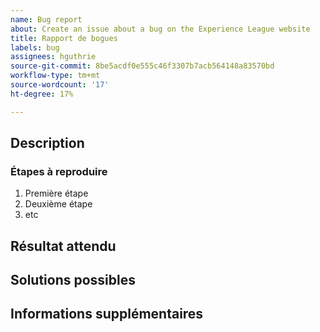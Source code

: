 ```yaml
---
name: Bug report
about: Create an issue about a bug on the Experience League website
title: Rapport de bogues
labels: bug
assignees: hguthrie
source-git-commit: 8be5acdf0e555c46f3307b7acb564148a83570bd
workflow-type: tm+mt
source-wordcount: '17'
ht-degree: 17%

---
```



## Description

<!-- (REQUIRED) What is the issue or current behavior? -->

### Étapes à reproduire

<!-- (OPTIONAL) What needs to be done to replicate this issue? You can provide your scenario in a Gist. -->

1. Première étape
1. Deuxième étape
1. etc

## Résultat attendu

<!-- (REQUIRED) What is the expected result or behavior after resolving this issue? -->

## Solutions possibles

<!-- (OPTIONAL) What would a solution for this issue look like? -->

## Informations supplémentaires

<!-- (OPTIONAL) What other information can you provide about this issue? -->

<!--
Thank you for taking the time to report this issue!
GitHub Issues in this repo should relate to the applicable codebase.

Before submitting this issue, make sure you are complying with our Code of Conduct:
https://github.com/AdobeDocs/commerce-operations.en/blob/main/code-of-conduct.md

Issues that do not comply with our Code of Conduct or do not contain enough information may be closed at the maintainers' discretion.

Feel free to remove this section before creating this issue.
-->
